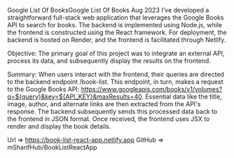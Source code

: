 
Google List Of BooksGoogle List Of Books
Aug 2023
I've developed a straightforward full-stack web application that leverages the Google Books API to search for books. The backend is implemented using Node.js, while the frontend is constructed using the React framework. For deployment, the backend is hosted on Render, and the frontend is facilitated through Netlify.

Objective:
The primary goal of this project was to integrate an external API, process its data, and subsequently display the results on the frontend.

Summary:
When users interact with the frontend, their queries are directed to the backend endpoint /book-list. This endpoint, in turn, makes a request to the Google Books API: https://www.googleapis.com/books/v1/volumes?q=${query}&key=${API_KEY}&maxResults=40. Essential data like the title, image, author, and alternate links are then extracted from the API's response. The backend subsequently sends this processed data back to the frontend in JSON format. Once received, the frontend uses JSX to render and display the book details.

Url => https://book-list-react-app.netlify.app
GitHub => mSharifHub/BookListReactApp
